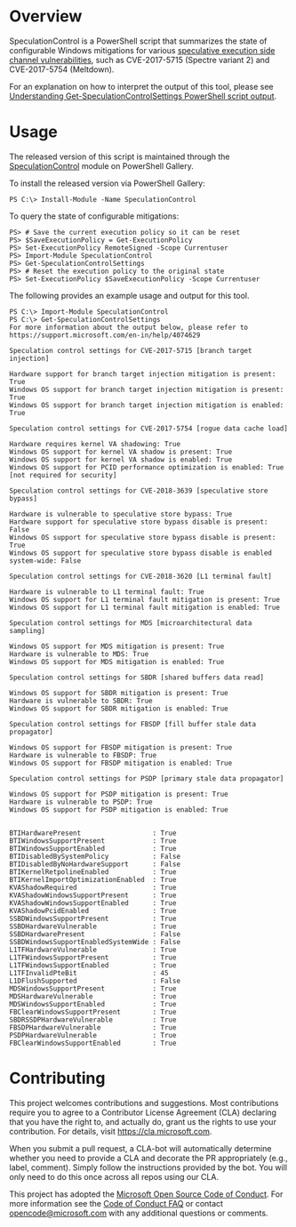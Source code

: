 # Overview

SpeculationControl is a PowerShell script that summarizes the state of configurable Windows mitigations for various [speculative execution side channel vulnerabilities](https://blogs.technet.microsoft.com/srd/2018/03/15/mitigating-speculative-execution-side-channel-hardware-vulnerabilities/), such as CVE-2017-5715 (Spectre variant 2) and CVE-2017-5754 (Meltdown).

For an explanation on how to interpret the output of this tool, please see [Understanding Get-SpeculationControlSettings PowerShell script output](https://support.microsoft.com/en-us/help/4074629/understanding-the-output-of-get-speculationcontrolsettings-powershell).

# Usage

The released version of this script is maintained through the [SpeculationControl](https://www.powershellgallery.com/packages/SpeculationControl) module on PowerShell Gallery.

To install the released version via PowerShell Gallery:

```
PS C:\> Install-Module -Name SpeculationControl
```

To query the state of configurable mitigations:

```
PS> # Save the current execution policy so it can be reset
PS> $SaveExecutionPolicy = Get-ExecutionPolicy
PS> Set-ExecutionPolicy RemoteSigned -Scope Currentuser
PS> Import-Module SpeculationControl
PS> Get-SpeculationControlSettings
PS> # Reset the execution policy to the original state
PS> Set-ExecutionPolicy $SaveExecutionPolicy -Scope Currentuser
```

The following provides an example usage and output for this tool.

```
PS C:\> Import-Module SpeculationControl
PS C:\> Get-SpeculationControlSettings
For more information about the output below, please refer to https://support.microsoft.com/en-in/help/4074629

Speculation control settings for CVE-2017-5715 [branch target injection]

Hardware support for branch target injection mitigation is present: True
Windows OS support for branch target injection mitigation is present: True
Windows OS support for branch target injection mitigation is enabled: True

Speculation control settings for CVE-2017-5754 [rogue data cache load]

Hardware requires kernel VA shadowing: True
Windows OS support for kernel VA shadow is present: True
Windows OS support for kernel VA shadow is enabled: True
Windows OS support for PCID performance optimization is enabled: True [not required for security]

Speculation control settings for CVE-2018-3639 [speculative store bypass]

Hardware is vulnerable to speculative store bypass: True
Hardware support for speculative store bypass disable is present: False
Windows OS support for speculative store bypass disable is present: True
Windows OS support for speculative store bypass disable is enabled system-wide: False

Speculation control settings for CVE-2018-3620 [L1 terminal fault]

Hardware is vulnerable to L1 terminal fault: True
Windows OS support for L1 terminal fault mitigation is present: True
Windows OS support for L1 terminal fault mitigation is enabled: True

Speculation control settings for MDS [microarchitectural data sampling]

Windows OS support for MDS mitigation is present: True
Hardware is vulnerable to MDS: True
Windows OS support for MDS mitigation is enabled: True

Speculation control settings for SBDR [shared buffers data read]

Windows OS support for SBDR mitigation is present: True
Hardware is vulnerable to SBDR: True
Windows OS support for SBDR mitigation is enabled: True

Speculation control settings for FBSDP [fill buffer stale data propagator]

Windows OS support for FBSDP mitigation is present: True
Hardware is vulnerable to FBSDP: True
Windows OS support for FBSDP mitigation is enabled: True

Speculation control settings for PSDP [primary stale data propagator]

Windows OS support for PSDP mitigation is present: True
Hardware is vulnerable to PSDP: True
Windows OS support for PSDP mitigation is enabled: True


BTIHardwarePresent                  : True
BTIWindowsSupportPresent            : True
BTIWindowsSupportEnabled            : True
BTIDisabledBySystemPolicy           : False
BTIDisabledByNoHardwareSupport      : False
BTIKernelRetpolineEnabled           : True
BTIKernelImportOptimizationEnabled  : True
KVAShadowRequired                   : True
KVAShadowWindowsSupportPresent      : True
KVAShadowWindowsSupportEnabled      : True
KVAShadowPcidEnabled                : True
SSBDWindowsSupportPresent           : True
SSBDHardwareVulnerable              : True
SSBDHardwarePresent                 : False
SSBDWindowsSupportEnabledSystemWide : False
L1TFHardwareVulnerable              : True
L1TFWindowsSupportPresent           : True
L1TFWindowsSupportEnabled           : True
L1TFInvalidPteBit                   : 45
L1DFlushSupported                   : False
MDSWindowsSupportPresent            : True
MDSHardwareVulnerable               : True
MDSWindowsSupportEnabled            : True
FBClearWindowsSupportPresent        : True
SBDRSSDPHardwareVulnerable          : True
FBSDPHardwareVulnerable             : True
PSDPHardwareVulnerable              : True
FBClearWindowsSupportEnabled        : True
```

# Contributing

This project welcomes contributions and suggestions.  Most contributions require you to agree to a
Contributor License Agreement (CLA) declaring that you have the right to, and actually do, grant us
the rights to use your contribution. For details, visit https://cla.microsoft.com.

When you submit a pull request, a CLA-bot will automatically determine whether you need to provide
a CLA and decorate the PR appropriately (e.g., label, comment). Simply follow the instructions
provided by the bot. You will only need to do this once across all repos using our CLA.

This project has adopted the [Microsoft Open Source Code of Conduct](https://opensource.microsoft.com/codeofconduct/).
For more information see the [Code of Conduct FAQ](https://opensource.microsoft.com/codeofconduct/faq/) or
contact [opencode@microsoft.com](mailto:opencode@microsoft.com) with any additional questions or comments.

